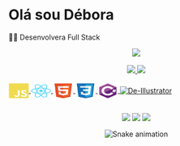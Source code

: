 # Olá sou Débora

👩‍💻 Desenvolvera Full Stack

<p align="center">
<img src="http://img.shields.io/static/v1?label=STATUS&message=EM%20DESENVOLVIMENTO&color=GREEN&style=for-the-badge"/>
</p>


<div align="center">
  <a href="https://github.com/Lolisdu">
  <img height="180em" src="https://github-readme-stats.vercel.app/api?username=lolisdu&show_icons=true&theme=dracula&include_all_commits=true&count_private=true"/>
  <img height="180em" src="https://github-readme-stats.vercel.app/api/top-langs/?username=lolisdu&layout=compact&langs_count=7&theme=dracula"/>
    
</div>
<div style="display: inline_block"><br>
  <img align="center" alt="De-Js" height="30" width="40" src="https://raw.githubusercontent.com/devicons/devicon/master/icons/javascript/javascript-plain.svg">
  <img align="center" alt="De-React" height="30" width="40" src="https://raw.githubusercontent.com/devicons/devicon/master/icons/react/react-original.svg">
  <img align="center" alt="De-HTML" height="30" width="40" src="https://raw.githubusercontent.com/devicons/devicon/master/icons/html5/html5-original.svg">
  <img align="center" alt="De-CSS" height="30" width="40" src="https://raw.githubusercontent.com/devicons/devicon/master/icons/css3/css3-original.svg">
   <img align="center" alt="De-Csharp" height="30" width="40" src="https://raw.githubusercontent.com/devicons/devicon/master/icons/csharp/csharp-original.svg">
   <img align="center" alt="De-Illustrator" height="30" width="40" src="https://cdn.jsdelivr.net/gh/devicons/devicon/icons/illustrator/illustrator-plain.svg" />
  
  
</div>
  
  ##

  <div align="center"> 
<a href="https://instagram.com/eu.deborah.h" target="_blank"><img src="https://img.shields.io/badge/-Instagram-%23E4405F?style=for-the-badge&logo=instagram&logoColor=white" target="_blank"></a>
 <a href="https://discord.gg/Débora#9331" target="_blank"><img src="https://img.shields.io/badge/Discord-7289DA?style=for-the-badge&logo=discord&logoColor=white" target="_blank"></a> 
  <a href="https://www.linkedin.com/in/débora-pereira-de-oliveira-063953198/" target="_blank"><img src="https://img.shields.io/badge/-LinkedIn-%230077B5?style=for-the-badge&logo=linkedin&logoColor=white" target="_blank"></a> 
 
  ![Snake animation](https://github.com/lolisdu/lolisdu/blob/output/github-contribution-grid-snake.svg)
 
</div>



